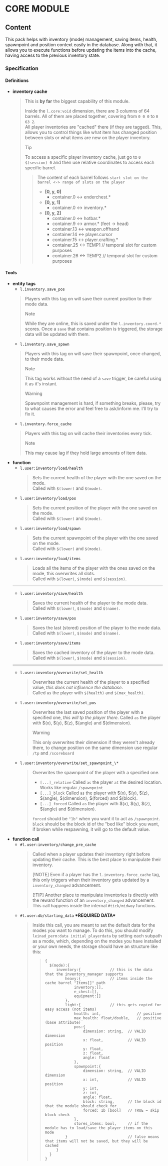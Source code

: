 # CORE MODULE

## Content

This pack helps with inventory (mode) management, saving items, health, spawnpoint and position context easily in the database. Along with that, it allows you to execute functions before updating the items into the cache, having access to the previous inventory state.

### Specification

#### Definitions

- **inventory cache**
    > This is **by far** the biggest capability of this module.  
    >
    > Inside the `l.core:void` dimension, there are 3 columns of 64 barrels. All of them are placed together, covering from `0 0 0` to `0 63 2`.  
    > All player inventories are "cached" there (if they are tagged). This, allows you to control things like what item has changed position between slots or what items are new on the player inventory.
    >> [!TIP] 
    >> To access a specific player inventory cache, just go to `0 $(session) 0` and then use relative coordinates to access each specific barrel.
    >
    >> The content of each barrel follows `start slot on the barrel <-> range of slots on the player`
    >> - **[0, y, 0]**  
    >>      - container.0 <-> enderchest.*
    >> - **[0, y, 1]**  
    >>      - container.0 <-> inventory.*
    >> - **[0, y, 2]**  
    >>      - container.0 <-> hotbar.*  
    >>      - container.9 <-> armor.* (feet -> head)  
    >>      - container.13 <-> weapon.offhand  
    >>      - container.14 <-> player.cursor  
    >>      - container.15 <-> player.crafting.*  
    >>      - container.25 <-> TEMP1    // temporal slot for custom purposes
    >>      - container.26 <-> TEMP2    // temporal slot for custom purposes

#### Tools
- **entity tags**   
    - `l.inventory.save_pos`
    > Players with this tag on will save their current position to their mode data.  
    >> [!NOTE]
    >> While they are online, this is saved under the `l.inventory.coord.*` scores. Once a `save` that contains position is triggered, the storage data will be updated with them.
    - `l.inventory.save_spawn`
    > Players with this tag on will save their spawnpoint, once changed, to their mode data.  
    >> [!NOTE]
    >> This tag works without the need of a `save` trigger, be careful using it as it's instant.
    >
    >> [!WARNING]
    >> Spawnpoint management is hard, if something breaks, please, try to what causes the error and feel free to ask/inform me. I'll try to fix it.
    - `l.inventory.force_cache`
    > Players with this tag on will cache their inventories every tick.  
    >> [!NOTE]
    >> This may cause lag if they hold large amounts of item data.
- **function**
    - `l.user:inventory/load/health`  
        > Sets the current health of the player with the one saved on the mode.  
        > Called with `$(lower)` and `$(mode)`.
    - `l.user:inventory/load/pos`  
        > Sets the current position of the player with the one saved on the mode.  
        > Called with `$(lower)` and `$(mode)`.
    - `l.user:inventory/load/spawn`  
        > Sets the current spawnpoint of the player with the one saved on the mode.  
        > Called with `$(lower)` and `$(mode)`.
    - `l.user:inventory/load/items`  
        > Loads all the items of the player with the ones saved on the mode, this overwrites all slots.  
        > Called with `$(lower)`, `$(mode)` and `$(session)`.
    ___
    - `l.user:inventory/save/health`  
        > Saves the current health of the player to the mode data.  
        > Called with `$(lower)`, `$(mode)` and `$(name)`.
    - `l.user:inventory/save/pos`  
        > Saves the last (stored) position of the player to the mode data.  
        > Called with `$(lower)`, `$(mode)` and `$(name)`.
    - `l.user:inventory/save/items`  
        > Saves the cached inventory of the player to the mode data.  
        > Called with `$(lower)`, `$(mode)` and `$(session)`.
    ___
    - `l.user:inventory/overwrite/set_health`  
        > Overwrites the current health of the player to a specified value, *this does not influence the database*.  
        > Called `as` the player with `$(health)` and `$(max_health)`.
    - `l.user:inventory/overwrite/set_pos`  
        > Overwrites the last saved position of the player with a specified one, *this will tp the player there*. 
        > Called `as` the player with $(x), $(y), $(z), $(angle) and $(dimension).
        >> [!WARNING]
        >> This only overwrites their dimension if they weren't already there, to change position on the same dimension use regular `/tp` and `/scoreboard`
    - `l.user:inventory/overwrite/set_spawnpoint_\*`  
        > Overwrites the spawnpoint of the player with a specified one.  
        >
        > - `[...]_relative` Called `as` the player `at` the desired location. Works like regular `/spawnpoint`
        > - `[...]_block` Called `as` the player with $(x), $(y), $(z), $(angle), $(dimension), $(forced) and $(block).
        > - `[...]_forced` Called `as` the player with $(x), $(y), $(z), $(angle) and $(dimension).
        >
        > `forced` should be `"1b"` when you want it to act as `/spawnpoint`.  
        > `block` should be the block id of the "bed like" block you want, if broken while respawning, it will go to the default value.
- **function call**
    - `#l.user:inventory/change_pre_cache`
        > Called when a player updates their inventory right before updating their cache. This is the best place to manipulate their inventory.  
        >
        > [!NOTE]
        > Even if a player has the `l.inventory.force_cache` tag, this only triggers when their inventory gets updated by a `inventory_changed` advancement.
        > 
        > [!TIP]
        > Another place to manipulate inventories is directly with the reward function of an `inventory_changed` advancement. This call happens inside the internal `#tick/midway` functions.
    - `#l.user:db/starting_data`  **\*REQUIRED DATA\***
        > Inside this call, you are meant to set the default data for the modes you want to manage. To do this, you should modify `leinad_perm:data initial_playerdata` by setting each subpath as a mode, which, depending on the modes you have installed or your own needs, the storage should have an structure like this:
        >> ```
        >> {
        >>   $(mode):{
        >>      inventory:{             // this is the data that the inventory_manager supports 
        >>          heavy:{             // items inside the cache barrel "Items[]" path
        >>              inventory:[],
        >>              e_chest:[],
        >>              equipment:[]
        >>          },
        >>          light:{             // this gets copied for easy access (not items)
        >>              health: int,                // positive
        >>              max_health: float/double,   // positive (base attribute)
        >>              pos:{
        >>                  dimension: string,  // VALID dimension
        >>                  x: float,           // VALID position
        >>                  y: float,
        >>                  z: float,
        >>                  angle: float
        >>              },
        >>              spawnpoint:{
        >>                  dimension: string,  // VALID dimension
        >>                  x: int,             // VALID position
        >>                  y: int,
        >>                  z: int,
        >>                  angle: float,
        >>                  block: string,      // the block id that the module should check for
        >>                  forced: 1b [bool]   // TRUE = skip block check
        >>              },
        >>              stores_items: bool,     // if the module has to load/save the player items on this mode
        >>          }                           // false means that items will not be saved, but they will be cached
        >>      }
        >>   }
        >> }
        >> ```  
